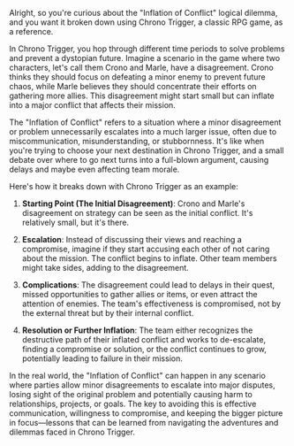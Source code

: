 Alright, so you're curious about the "Inflation of Conflict" logical dilemma, and you want it broken down using Chrono Trigger, a classic RPG game, as a reference. 

In Chrono Trigger, you hop through different time periods to solve problems and prevent a dystopian future. Imagine a scenario in the game where two characters, let's call them Crono and Marle, have a disagreement. Crono thinks they should focus on defeating a minor enemy to prevent future chaos, while Marle believes they should concentrate their efforts on gathering more allies. This disagreement might start small but can inflate into a major conflict that affects their mission.

The "Inflation of Conflict" refers to a situation where a minor disagreement or problem unnecessarily escalates into a much larger issue, often due to miscommunication, misunderstanding, or stubbornness. It's like when you're trying to choose your next destination in Chrono Trigger, and a small debate over where to go next turns into a full-blown argument, causing delays and maybe even affecting team morale.

Here's how it breaks down with Chrono Trigger as an example:

1. **Starting Point (The Initial Disagreement)**: Crono and Marle's disagreement on strategy can be seen as the initial conflict. It's relatively small, but it's there.

2. **Escalation**: Instead of discussing their views and reaching a compromise, imagine if they start accusing each other of not caring about the mission. The conflict begins to inflate. Other team members might take sides, adding to the disagreement.

3. **Complications**: The disagreement could lead to delays in their quest, missed opportunities to gather allies or items, or even attract the attention of enemies. The team's effectiveness is compromised, not by the external threat but by their internal conflict.

4. **Resolution or Further Inflation**: The team either recognizes the destructive path of their inflated conflict and works to de-escalate, finding a compromise or solution, or the conflict continues to grow, potentially leading to failure in their mission.

In the real world, the "Inflation of Conflict" can happen in any scenario where parties allow minor disagreements to escalate into major disputes, losing sight of the original problem and potentially causing harm to relationships, projects, or goals. The key to avoiding this is effective communication, willingness to compromise, and keeping the bigger picture in focus—lessons that can be learned from navigating the adventures and dilemmas faced in Chrono Trigger.